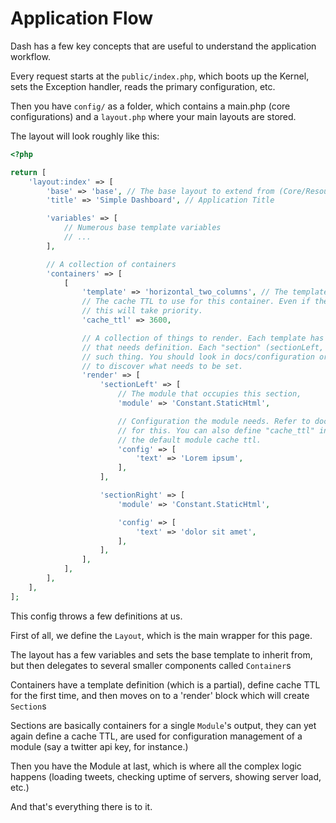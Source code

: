 # Application Flow

Dash has a few key concepts that are useful to understand the application
workflow.

Every request starts at the `public/index.php`, which boots up the Kernel,
sets the Exception handler, reads the primary configuration, etc.

Then you have `config/` as a folder, which contains a main.php (core configurations)
and a `layout.php` where your main layouts are stored.

The layout will look roughly like this:

```php
<?php

return [
    'layout:index' => [
        'base' => 'base', // The base layout to extend from (Core/Resources/view/layout)
        'title' => 'Simple Dashboard', // Application Title

        'variables' => [
            // Numerous base template variables
            // ...
        ],

        // A collection of containers
        'containers' => [
            [
                'template' => 'horizontal_two_columns', // The template (Core/Resources/view/templates) to use
                // The cache TTL to use for this container. Even if the inner modules cache for less time
                // this will take priority.
                'cache_ttl' => 3600,

                // A collection of things to render. Each template has a few variables
                // that needs definition. Each "section" (sectionLeft, sectionRight) is one
                // such thing. You should look in docs/configuration or the template itself
                // to discover what needs to be set.
                'render' => [
                    'sectionLeft' => [
                        // The module that occupies this section,
                        'module' => 'Constant.StaticHtml',

                        // Configuration the module needs. Refer to docs/configuration
                        // for this. You can also define "cache_ttl" in here to override
                        // the default module cache ttl.
                        'config' => [
                            'text' => 'Lorem ipsum',
                        ],
                    ],

                    'sectionRight' => [
                        'module' => 'Constant.StaticHtml',

                        'config' => [
                            'text' => 'dolor sit amet',
                        ],
                    ],
                ],
            ],
        ],
    ],
];
```

This config throws a few definitions at us.

First of all, we define the `Layout`, which is the main wrapper for this page.

The layout has a few variables and sets the base template to inherit from, but then
delegates to several smaller components called `Container`s

Containers have a template definition (which is a partial), define cache TTL for the
first time, and then moves on to a 'render' block which will create `Section`s

Sections are basically containers for a single `Module`'s output, they can yet again
define a cache TTL, are used for configuration management of a module (say a twitter
api key, for instance.)

Then you have the Module at last, which is where all the complex logic happens (loading
tweets, checking uptime of servers, showing server load, etc.)

And that's everything there is to it.
